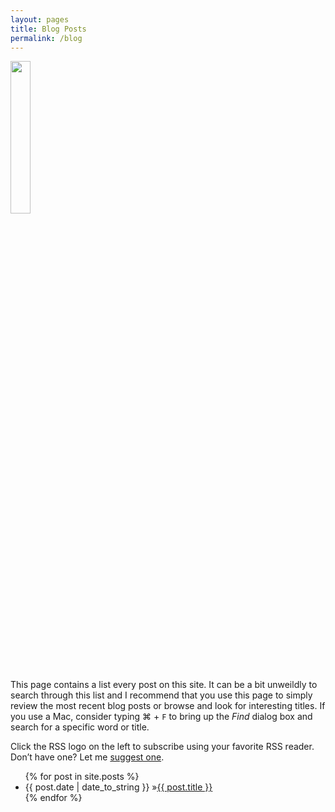 ```yaml
---
layout: pages
title: Blog Posts
permalink: /blog
---
```


<img class="category" src="http://www.stevencombs.com/images/design/blog.svg" width="25%" />

This page contains a list every post on this site. It can be a bit unweildly to search through this list and I recommend that you use this page to simply review the most recent blog posts or browse and look for interesting titles. If you use a Mac, consider typing ⌘ + `F` to bring up the *Find* dialog box and search for a specific word or title.

<a title="RSS feed" id="rss" href="/atom.xml" target="blank"><i class="fa fa-rss-square"></i></a> Click the RSS logo on the left to subscribe using your favorite RSS reader. Don’t have one? Let me [suggest one](https://itunes.apple.com/us/app/reeder-2/id880001334?mt=12&uo=4&at=10I9LR&ct=iTunes).

<ul id="blog-posts" class="posts">
	{% for post in site.posts %}
      <li><span>{{ post.date | date_to_string }} &raquo;</span><a href="{{ post.url }}">{{ post.title }}</a></li>
    {% endfor %}
</ul>
